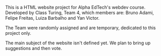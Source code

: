 This is a HTML website project for Alpha EdTech's webdev course. Developed by Class Turing, Team 4, which members are: Bruno Adami, Felipe Freitas, Luiza Barbalho and Yan Victor.

The Team were randomly assigned and are temporary, dedicated to this project only.

The main subject of the website isn't defined yet. We plan to bring up suggestions and then vote.
